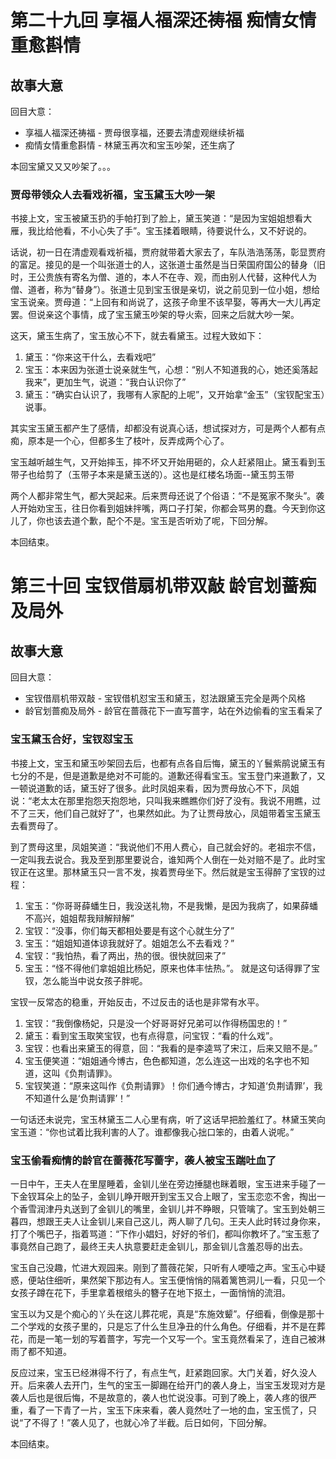 # 第二十九回 享福人福深还祷福 痴情女情重愈斟情

## 故事大意

回目大意：

* 享福人福深还祷福 - 贾母很享福，还要去清虚观继续祈福
* 痴情女情重愈斟情 - 林黛玉再次和宝玉吵架，还生病了

本回宝黛又又又吵架了。。。

### 贾母带领众人去看戏祈福，宝玉黛玉大吵一架

书接上文，宝玉被黛玉扔的手帕打到了脸上，黛玉笑道：“是因为宝姐姐想看大雁，我比给他看，不小心失了手”。宝玉揉着眼睛，待要说什么，又不好说的。

话说，初一日在清虚观看戏祈福，贾府就带着大家去了，车队浩浩荡荡，彰显贾府的富足。接见的是一个叫张道士的人，这张道士虽然是当日荣国府国公的替身（旧时，王公贵族有寄名为僧、道的，本人不在寺、观，而由别人代替，这种代人为僧、道者，称为“替身”）。张道士见到宝玉很是亲切，说之前见到一位小姐，想给宝玉说亲。贾母道：“上回有和尚说了，这孩子命里不该早娶，等再大一大儿再定罢。但说亲这个事情，成了宝玉黛玉吵架的导火索，回来之后就大吵一架。

这天，黛玉生病了，宝玉放心不下，就去看黛玉。过程大致如下：

1. 黛玉：“你来这干什么，去看戏吧”
2. 宝玉：本来因为张道士说亲就生气，心想：“别人不知道我的心，她还奚落起我来”，更加生气，说道：“我白认识你了”
3. 黛玉：“确实白认识了，我哪有人家配的上呢”，又开始拿“金玉”（宝钗配宝玉）说事。

其实宝玉黛玉都产生了感情，却都没有说真心话，想试探对方，可是两个人都有点痴，原本是一个心，但都多生了枝叶，反弄成两个心了。

宝玉越听越生气，又开始摔玉，摔不坏又开始用砸的，众人赶紧阻止。黛玉看到玉带子也给剪了（玉带子本来是黛玉送的）。这也是红楼名场面--黛玉剪玉带

两个人都非常生气，都大哭起来。后来贾母还说了个俗语：“不是冤家不聚头”。袭人开始劝宝玉，往日你看到姐妹拌嘴，两口子打架，你都会骂男的蠢。今天到你这儿了，你也该去道个歉，配个不是。宝玉是否听劝了呢，下回分解。

本回结束。

# 第三十回 宝钗借扇机带双敲 龄官划蔷痴及局外

## 故事大意

回目大意：

* 宝钗借扇机带双敲 - 宝钗借机怼宝玉和黛玉，怼法跟黛玉完全是两个风格
* 龄官划蔷痴及局外 - 龄官在蔷薇花下一直写蔷字，站在外边偷看的宝玉看呆了

### 宝玉黛玉合好，宝钗怼宝玉

书接上文，宝玉和黛玉吵架回去后，也都有点各自后悔，黛玉的丫鬟紫鹃说黛玉有七分的不是，但是道歉是绝对不可能的。道歉还得看宝玉。宝玉登门来道歉了，又一顿说道歉的话，黛玉好了很多。此时凤姐来看，因为贾母放心不下，凤姐说：“老太太在那里抱怨天抱怨地，只叫我来瞧瞧你们好了没有。我说不用瞧，过不了三天，他们自己就好了”，也果然如此。为了让贾母放心，凤姐带着宝玉黛玉去看贾母了。

到了贾母这里，凤姐笑道：“我说他们不用人费心，自己就会好的。老祖宗不信，一定叫我去说合。我及至到那里要说合，谁知两个人倒在一处对赔不是了。此时宝钗正在这里。那林黛玉只一言不发，挨着贾母坐下。然后就是宝玉得醉了宝钗的过程：

1. 宝玉：“你哥哥薛蟠生日，我没送礼物，不是我懒，是因为我病了，如果薛蟠不高兴，姐姐帮我辩解辩解”
2. 宝钗：“没事，你们每天都相处要是有这个心就生分了”
3. 宝玉：“姐姐知道体谅我就好了。姐姐怎么不去看戏？”
4. 宝钗：“我怕热，看了两出，热的很。很快就回来了”
5. 宝玉：“怪不得他们拿姐姐比杨妃，原来也体丰怯热。”。 就是这句话得罪了宝钗，怎么能当中说女孩子胖呢。

宝钗一反常态的稳重，开始反击，不过反击的话也是非常有水平。

1. 宝钗：“我倒像杨妃，只是没一个好哥哥好兄弟可以作得杨国忠的！”
2. 黛玉：看到宝玉取笑宝钗，也有点得意，问宝钗：“看的什么戏”。
3. 宝钗：也看出来黛玉的得意，回：“我看的是李逵骂了宋江，后来又赔不是。”
4. 宝玉便笑道：“姐姐通今博古，色色都知道，怎么连这一出戏的名字也不知道，这叫《负荆请罪》。
5. 宝钗笑道：“原来这叫作《负荆请罪》！你们通今博古，才知道‘负荆请罪’，我不知道什么是‘负荆请罪’！”

一句话还未说完，宝玉林黛玉二人心里有病，听了这话早把脸羞红了。林黛玉笑向宝玉道：“你也试着比我利害的人了。谁都像我心拙口笨的，由着人说呢。”

### 宝玉偷看痴情的龄官在蔷薇花写蔷字，袭人被宝玉踹吐血了

一日中午，王夫人在里屋睡着，金钏儿坐在旁边捶腿也眯着眼，宝玉进来手碰了一下金钗耳朵上的坠子，金钏儿睁开眼开到宝玉又合上眼了，宝玉恋恋不舍，掏出一个香雪润津丹丸送到了金钏儿的嘴里，金钏儿并不睁眼，只管噙了。宝玉到处朝三暮四，想跟王夫人让金钏儿来自己这儿，两人聊了几句。王夫人此时转过身你来，打了个嘴巴子，指着骂道：“下作小娼妇，好好的爷们，都叫你教坏了。”宝玉惹了事竟然自己跑了，最终王夫人执意要赶走金钏儿，那金钏儿含羞忍辱的出去。

宝玉自己没趣，忙进大观园来。刚到了蔷薇花架，只听有人哽噎之声。宝玉心中疑惑，便站住细听，果然架下那边有人。宝玉便悄悄的隔着篱笆洞儿一看，只见一个女孩子蹲在花下，手里拿着根绾头的簪子在地下抠土，一面悄悄的流泪。

宝玉以为又是个痴心的丫头在这儿葬花呢，真是“东施效颦”。仔细看，倒像是那十二个学戏的女孩子里的，只是忘了什么生旦净丑的什么角色。仔细看，并不是在葬花，而是一笔一划的写着蔷字，写完一个又写一个。宝玉竟然看呆了，连自己被淋雨了都不知道。

反应过来，宝玉已经淋得不行了，有点生气，赶紧跑回家。大门关着，好久没人开。后来袭人去开门，生气的宝玉一脚踢在给开门的袭人身上，当宝玉发现对方是袭人后也是很后悔，不是故意的，袭人也忙说没事。可到了晚上，袭人疼的很严重，看了一下青了一片，宝玉下床来看，袭人竟然吐了一地的血，宝玉慌了，只说“了不得了！”袭人见了，也就心冷了半截。后日如何，下回分解。

本回结束。
